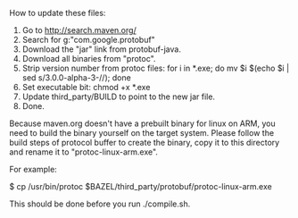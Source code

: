 How to update these files:

1. Go to http://search.maven.org/
2. Search for g:"com.google.protobuf"
3. Download the "jar" link from protobuf-java.
4. Download all binaries from "protoc".
5. Strip version number from protoc files: for i in *.exe; do mv $i $(echo $i | sed s/3.0.0-alpha-3-//); done
6. Set executable bit: chmod +x *.exe
7. Update third_party/BUILD to point to the new jar file.
8. Done.


Because maven.org doesn't have a prebuilt binary for linux on ARM, you need to build the binary
yourself on the target system. Please follow the build steps of protocol buffer to create the
binary, copy it to this directory and rename it to "protoc-linux-arm.exe".

For example:

$ cp /usr/bin/protoc $BAZEL/third_party/protobuf/protoc-linux-arm.exe

This should be done before you run ./compile.sh.

